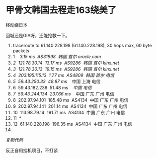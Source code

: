 # 甲骨文韩国去程走163绕美了


移动绕日本

回城还是GIA呀，还能抢救一下。<img src="static/image/smiley/yct/010.gif" smilieid="41" border="0" alt="" /> <br /><div class="blockcode"><div id="code_AjJ"><ol><li>traceroute to 61.140.228.198 (61.140.228.198), 30 hops max, 60 byte packets<br /><li> 1&nbsp;&nbsp;*&nbsp;&nbsp;3.15 ms&nbsp;&nbsp;AS31898&nbsp;&nbsp;韩国 首尔 oracle.com<br /><li> 2&nbsp;&nbsp;121.78.30.14&nbsp;&nbsp;13.17 ms&nbsp;&nbsp;AS9286&nbsp;&nbsp;韩国 首尔 kinx.net<br /><li> 3&nbsp;&nbsp;121.78.30.13&nbsp;&nbsp;19.15 ms&nbsp;&nbsp;AS9286&nbsp;&nbsp;韩国 首尔 kinx.net<br /><li> 4&nbsp;&nbsp;203.195.115.13&nbsp;&nbsp;1.77 ms&nbsp;&nbsp;AS4809&nbsp;&nbsp;韩国 首尔 电信<br /><li> 5&nbsp;&nbsp;59.43.250.33&nbsp;&nbsp;48.87 ms&nbsp;&nbsp;*&nbsp;&nbsp;中国 上海 电信<br /><li> 6&nbsp;&nbsp;59.43.182.238&nbsp;&nbsp;51.48 ms&nbsp;&nbsp;*&nbsp;&nbsp;中国 电信<br /><li> 7&nbsp;&nbsp;59.43.244.134&nbsp;&nbsp;237.66 ms&nbsp;&nbsp;*&nbsp;&nbsp;中国 广东 广州 电信<br /><li> 8&nbsp;&nbsp;202.97.94.101&nbsp;&nbsp;185.48 ms&nbsp;&nbsp;AS4134&nbsp;&nbsp;中国 广东 广州 电信<br /><li> 9&nbsp;&nbsp;202.97.94.141&nbsp;&nbsp;201.14 ms&nbsp;&nbsp;AS4134&nbsp;&nbsp;中国 广东 广州 电信<br /><li>10&nbsp;&nbsp;113.98.79.14&nbsp;&nbsp;191.71 ms&nbsp;&nbsp;AS4134&nbsp;&nbsp;中国 广东 广州 电信<br /><li>11&nbsp;&nbsp;*<br /><li>12&nbsp;&nbsp;61.140.228.198&nbsp;&nbsp;196.35 ms&nbsp;&nbsp;AS4134&nbsp;&nbsp;中国 广东 广州 电信<br /><li></ol></div><em onclick="copycode($('code_AjJ'));">复制代码</em></div>

<img src="static/image/smiley/yct/010.gif" smilieid="41" border="0" alt="" />反正自用挂机项目，不打紧
